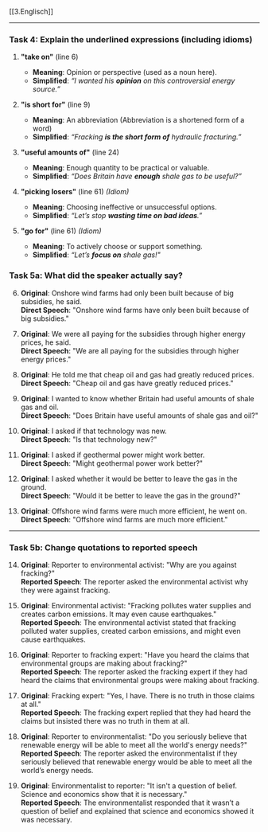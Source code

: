 [[3.Englisch]]
___
### **Task 4: Explain the underlined expressions (including idioms)**

1. **"take on"** (line 6)
    - **Meaning**: Opinion or perspective (used as a noun here).
    - **Simplified**: _“I wanted his **opinion** on this controversial energy source.”_
        
2. **"is short for"** (line 9)
    - **Meaning**: An abbreviation (Abbreviation is a shortened form of a word)
    - **Simplified**: _“Fracking **is the short form of** hydraulic fracturing.”_
        
3. **"useful amounts of"** (line 24)
    - **Meaning**: Enough quantity to be practical or valuable.
    - **Simplified**: _“Does Britain have **enough** shale gas to be useful?”_
        
4. **"picking losers"** (line 61) _(Idiom)_
    - **Meaning**: Choosing ineffective or unsuccessful options.
    - **Simplified**: _“Let’s stop **wasting time on bad ideas**.”_
        
5. **"go for"** (line 61) _(Idiom)_
    - **Meaning**: To actively choose or support something.
    - **Simplified**: _“Let’s **focus on** shale gas!"_
### **Task 5a: What did the speaker actually say?**

6. **Original**: Onshore wind farms had only been built because of big subsidies, he said.  
    **Direct Speech**: "Onshore wind farms have only been built because of big subsidies."
    
7. **Original**: We were all paying for the subsidies through higher energy prices, he said.  
    **Direct Speech**: "We are all paying for the subsidies through higher energy prices."
    
8. **Original**: He told me that cheap oil and gas had greatly reduced prices.  
    **Direct Speech**: "Cheap oil and gas have greatly reduced prices."
    
9. **Original**: I wanted to know whether Britain had useful amounts of shale gas and oil.  
    **Direct Speech**: "Does Britain have useful amounts of shale gas and oil?"
    
10. **Original**: I asked if that technology was new.  
    **Direct Speech**: "Is that technology new?"
    
11. **Original**: I asked if geothermal power might work better.  
    **Direct Speech**: "Might geothermal power work better?"
    
12. **Original**: I asked whether it would be better to leave the gas in the ground.  
    **Direct Speech**: "Would it be better to leave the gas in the ground?"
    
13. **Original**: Offshore wind farms were much more efficient, he went on.  
    **Direct Speech**: "Offshore wind farms are much more efficient."
    

---
### **Task 5b: Change quotations to reported speech**

14. **Original**: Reporter to environmental activist: "Why are you against fracking?"  
    **Reported Speech**: The reporter asked the environmental activist why they were against fracking.
    
15. **Original**: Environmental activist: "Fracking pollutes water supplies and creates carbon emissions. It may even cause earthquakes."  
    **Reported Speech**: The environmental activist stated that fracking polluted water supplies, created carbon emissions, and might even cause earthquakes.
    
16. **Original**: Reporter to fracking expert: "Have you heard the claims that environmental groups are making about fracking?"  
    **Reported Speech**: The reporter asked the fracking expert if they had heard the claims that environmental groups were making about fracking.
    
17. **Original**: Fracking expert: "Yes, I have. There is no truth in those claims at all."  
    **Reported Speech**: The fracking expert replied that they had heard the claims but insisted there was no truth in them at all.
    
18. **Original**: Reporter to environmentalist: "Do you seriously believe that renewable energy will be able to meet all the world's energy needs?"  
    **Reported Speech**: The reporter asked the environmentalist if they seriously believed that renewable energy would be able to meet all the world’s energy needs.
    
19. **Original**: Environmentalist to reporter: "It isn't a question of belief. Science and economics show that it is necessary."  
    **Reported Speech**: The environmentalist responded that it wasn’t a question of belief and explained that science and economics showed it was necessary.